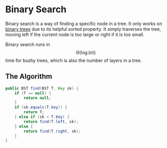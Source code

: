 # Binary Search

Binary search is a way of finding a specific node in a tree. It only works on [binary trees](../../abstract-data-types/binary-trees/) due to its helpful sorted property. It simply traverses the tree, moving left if the current node is too large or right if it is too small.

Binary search runs in $$\Theta(\log(n))$$ time for bushy trees, which is also the number of layers in a tree.

## The Algorithm

```java
public BST find(BST T, Key sk) {
    if (T == null) {
        return null;
    }
    if (sk.equals(T.key)) {
        return T;
    } else if (sk < T.key) {
        return find(T.left, sk);
    } else {
        return find(T.right, sk);
    }
}
```
